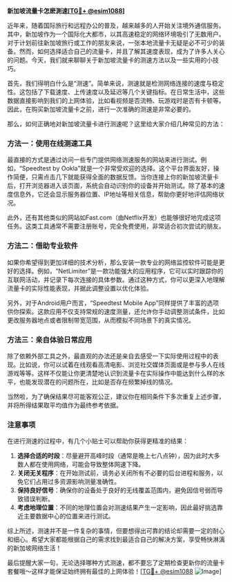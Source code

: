 **新加坡流量卡怎麽測速[[TG💪+ @esim1088](https://t.me/s/esim1088)]**

近年来，随着国际旅行和远程办公的普及，越来越多的人开始关注境外通信服务。其中，新加坡作为一个国际化大都市，以其高速稳定的网络环境吸引了无数用户。对于计划前往新加坡旅行或工作的朋友来说，一张本地流量卡无疑是必不可少的装备。然而，如何选择适合自己的流量卡，并且了解其速度表现，成为了许多人关心的问题。今天，我们就来聊聊关于新加坡流量卡的测速方法以及一些实用的小技巧。

首先，我们得明白什么是“测速”。简单来说，测速就是检测网络连接的速度与稳定性。这包括了下载速度、上传速度以及延迟等几个关键指标。在日常生活中，这些数据直接影响到我们的上网体验，比如看视频是否流畅、玩游戏时是否有卡顿等。因此，在购买新加坡流量卡之前，进行一次准确的测速是非常必要的。

那么，如何正确地对新加坡流量卡进行测速呢？这里给大家介绍几种常见的方法：

### 方法一：使用在线测速工具

最直接的方式是通过访问一些专门提供网络测速服务的网站来进行测试。例如，“Speedtest by Ookla”就是一个非常受欢迎的选择。这个平台界面友好，操作简便，只需点击几下就能获得全面的数据反馈。当你连接上你的新加坡流量卡后，打开浏览器进入该页面，系统会自动识别你的设备并开始测试。除了基本的速度信息外，它还会显示服务器位置、IP地址等相关信息，帮助你更好地评估网络状况。

此外，还有其他类似的网站如Fast.com（由Netflix开发）也能够很好地完成这项任务。这类工具通常不需要注册账号，完全免费使用，非常适合初次尝试的朋友。

### 方法二：借助专业软件

如果你希望得到更加详细的技术分析，那么安装一款专业的网络监控软件可能是更好的选择。例如，“NetLimiter”是一款功能强大的应用程序，它可以实时跟踪你的互联网活动，并记录下每次连接的具体参数。通过这种方式，你可以更深入地理解流量卡的实际性能表现，并据此调整设置以优化体验。

另外，对于Android用户而言，“Speedtest Mobile App”同样提供了丰富的选项供你探索。这款应用不仅支持常规的速度测量，还允许你手动调整测试条件，比如更改服务器地点或者限制带宽范围，从而模拟不同场景下的真实情况。

### 方法三：亲自体验日常应用

除了依赖外部工具之外，最直观的办法还是亲自去感受一下实际使用过程中的表现。比如说，你可以试着在线观看高清电影、浏览社交媒体页面或是参与多人在线游戏等等。这样不仅能让你更清楚地认识到流量卡在实际操作中能达到什么样的水平，也能发现潜在的问题所在，比如是否存在频繁掉线的情况。

当然啦，为了确保结果尽可能客观公正，建议你在相同条件下多次重复上述步骤，并将所得结果取平均值作为最终参考依据。

### 注意事项

在进行测速的过程中，有几个小贴士可以帮助你获得更精准的结果：

1. **选择合适的时段**：尽量避开高峰时段（通常是晚上七八点钟），因为此时大多数人都在使用网络，可能会导致整体网速下降。
2. **关闭无关程序**：在开始测试前，请务必关闭所有不必要的后台进程和服务，以免它们占用过多资源影响测量准确性。
3. **保持良好信号**：确保你的设备处于良好的无线覆盖范围内，避免因信号弱而导致错误判断。
4. **考虑地理位置**：不同的地理位置会对测速结果产生一定影响，因此最好挑选靠近主要数据中心的位置来进行测试。

综上所述，测速并不是一件复杂的事情，但要想得出可靠的结论却需要一定的耐心和细心。希望大家都能根据自己的需求找到最适合自己的解决方案，享受畅快淋漓的新加坡网络生活！

最后提醒大家一句，无论选择哪种方式测速，都不要忘了定期检查更新你的流量卡套餐哦～这样才能保证始终拥有最佳的上网体验！[[TG💪+ @esim1088](https://t.me/s/esim1088) ![Image](https://i.postimg.cc/4NQfJmqS/Snipaste-2025-05-13-00-14-12.png)]